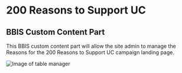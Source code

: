 # 200 Reasons to Support UC
## BBIS Custom Content Part
This BBIS custom content part will allow the site admin to manage the Reasons for the 200 Reasons to Support UC campaign landing page. 

![Image of table manager](https://foundation.uc.edu/image/200-Reasons-table-manager-screenshot.png)
